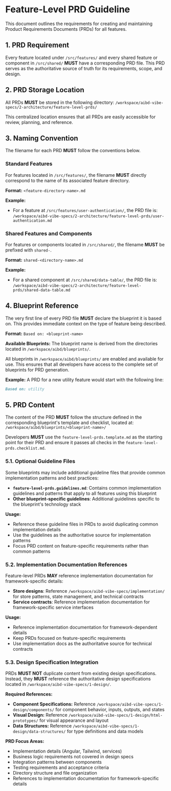 # Feature-Level PRD Guideline

This document outlines the requirements for creating and maintaining Product Requirements Documents (PRDs) for all features.

## 1. PRD Requirement

Every feature located under `/src/features/` and every shared feature or component in `/src/shared/` **MUST** have a corresponding PRD file. This PRD serves as the authoritative source of truth for its requirements, scope, and design.

## 2. PRD Storage Location

All PRDs **MUST** be stored in the following directory:
`/workspace/aibd-vibe-specs/2-architecture/feature-level-prds/`

This centralized location ensures that all PRDs are easily accessible for review, planning, and reference.

## 3. Naming Convention

The filename for each PRD **MUST** follow the conventions below.

### Standard Features

For features located in `/src/features/`, the filename **MUST** directly correspond to the name of its associated feature directory.

**Format:** `<feature-directory-name>.md`

**Example:**

- For a feature at `/src/features/user-authentication/`, the PRD file is:
  `/workspace/aibd-vibe-specs/2-architecture/feature-level-prds/user-authentication.md`

### Shared Features and Components

For features or components located in `/src/shared/`, the filename **MUST** be prefixed with `shared-`.

**Format:** `shared-<directory-name>.md`

**Example:**

- For a shared component at `/src/shared/data-table/`, the PRD file is:
  `/workspace/aibd-vibe-specs/2-architecture/feature-level-prds/shared-data-table.md`

## 4. Blueprint Reference

The very first line of every PRD file **MUST** declare the blueprint it is based on. This provides immediate context on the type of feature being described.

**Format:**
`Based on: <blueprint-name>`

**Available Blueprints:**
The blueprint name is derived from the directories located in `/workspace/aibd/blueprints/`.

All blueprints in `/workspace/aibd/blueprints/` are enabled and available for use. This ensures that all developers have access to the complete set of blueprints for PRD generation.

**Example:**
A PRD for a new utility feature would start with the following line:

```markdown
Based on: utility
```

## 5. PRD Content

The content of the PRD **MUST** follow the structure defined in the corresponding blueprint's template and checklist, located at:
`/workspace/aibd/blueprints/<blueprint-name>/`

Developers **MUST** use the `feature-level-prds.template.md` as the starting point for their PRD and ensure it passes all checks in the `feature-level-prds.checklist.md`.

### 5.1. Optional Guideline Files

Some blueprints may include additional guideline files that provide common implementation patterns and best practices:

- **`feature-level-prds.guidelines.md`**: Contains common implementation guidelines and patterns that apply to all features using this blueprint
- **Other blueprint-specific guidelines**: Additional guidelines specific to the blueprint's technology stack

**Usage:**

- Reference these guideline files in PRDs to avoid duplicating common implementation details
- Use the guidelines as the authoritative source for implementation patterns
- Focus PRD content on feature-specific requirements rather than common patterns

### 5.2. Implementation Documentation References

Feature-level PRDs **MAY** reference implementation documentation for framework-specific details:

- **Store designs**: Reference `/workspace/aibd-vibe-specs/implementation/` for store patterns, state management, and technical contracts
- **Service contracts**: Reference implementation documentation for framework-specific service interfaces

**Usage:**

- Reference implementation documentation for framework-dependent details
- Keep PRDs focused on feature-specific requirements
- Use implementation docs as the authoritative source for technical contracts

### 5.3. Design Specification Integration

PRDs **MUST NOT** duplicate content from existing design specifications. Instead, they **MUST** reference the authoritative design specifications located in `/workspace/aibd-vibe-specs/1-design/`.

**Required References:**

- **Component Specifications:** Reference `/workspace/aibd-vibe-specs/1-design/components/` for component behavior, inputs, outputs, and states
- **Visual Design:** Reference `/workspace/aibd-vibe-specs/1-design/html-prototypes/` for visual appearance and layout
- **Data Structures:** Reference `/workspace/aibd-vibe-specs/1-design/data-structures/` for type definitions and data models

**PRD Focus Areas:**

- Implementation details (Angular, Tailwind, services)
- Business logic requirements not covered in design specs
- Integration patterns between components
- Testing requirements and acceptance criteria
- Directory structure and file organization
- References to implementation documentation for framework-specific details
